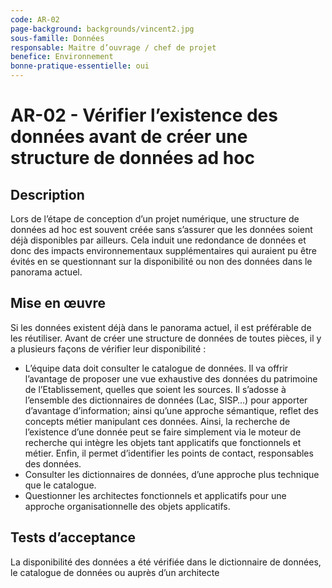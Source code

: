 ```yaml
---
code: AR-02
page-background: backgrounds/vincent2.jpg
sous-famille: Données
responsable: Maitre d’ouvrage / chef de projet
benefice: Environnement
bonne-pratique-essentielle: oui
---
```

# AR-02 - Vérifier l’existence des données avant de créer une structure de données ad hoc

## Description

Lors de l’étape de conception d’un projet numérique, une structure de données ad hoc est souvent  créée sans s’assurer que les données soient déjà disponibles par ailleurs. Cela induit une redondance de données et donc des impacts environnementaux supplémentaires qui auraient pu être évités en se questionnant sur la disponibilité ou non des données dans le panorama actuel.

## Mise en œuvre

Si les données existent déjà dans le panorama actuel, il est préférable de les réutiliser. Avant de créer une structure de données de toutes pièces, il y a plusieurs façons de vérifier leur disponibilité :

- L’équipe data doit consulter le catalogue de données. Il va offrir l’avantage de proposer une vue exhaustive des données du patrimoine de l’Etablissement, quelles que soient les sources. Il s’adosse à l’ensemble des dictionnaires de données (Lac, SISP…) pour apporter d’avantage d’information; ainsi qu’une approche sémantique, reflet des concepts métier manipulant ces données. Ainsi, la recherche de l’existence d’une donnée peut se faire simplement via le moteur de recherche qui intègre les objets tant applicatifs que fonctionnels et métier. Enfin, il permet d’identifier les points de contact, responsables des données.
- Consulter les dictionnaires de données, d’une approche plus technique que le catalogue.
- Questionner les architectes fonctionnels et applicatifs pour une approche organisationnelle des objets applicatifs.

## Tests d’acceptance

La disponibilité des données a été vérifiée dans le dictionnaire de données, le catalogue de données ou auprès d’un architecte